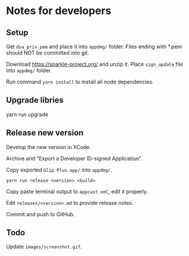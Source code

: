 # Notes for developers


## Setup

Get `dsa_priv.pem` and place it into `appdmg/` folder. Files ending with *.pem should NOT be committed into git.

Download https://sparkle-project.org/ and unzip it. Place `sign_update` file into `appdmg/` folder.

Run command `yarn install` to install all node dependencies.


## Upgrade libries

yarn run upgrade


## Release new version

Develop the new version in XCode.

Archive and "Export a Developer ID-signed Application".

Copy exported `Glip Plus.app/` into `appdmg/`.

```
yarn run release <version> <build>
```

Copy paste terminal output to `appcast.xml`, edit it properly.

Edit `releases/<version>.md` to provide release notes.

Commit and push to GitHub.


## Todo

Update `images/screenshot.gif`.
